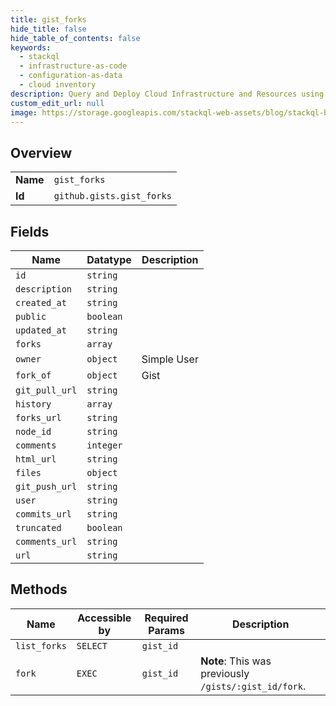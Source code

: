 ```yaml
---
title: gist_forks
hide_title: false
hide_table_of_contents: false
keywords:
  - stackql
  - infrastructure-as-code
  - configuration-as-data
  - cloud inventory
description: Query and Deploy Cloud Infrastructure and Resources using SQL
custom_edit_url: null
image: https://storage.googleapis.com/stackql-web-assets/blog/stackql-blog-post-featured-image.png
---
```

  
    

## Overview
<table><tbody>
<tr><td><b>Name</b></td><td><code>gist_forks</code></td></tr>
<tr><td><b>Id</b></td><td><code>github.gists.gist_forks</code></td></tr>
</tbody></table>

## Fields
| Name | Datatype | Description |
| ---- | -------- | ----------- |
| `id` | `string` |  |
| `description` | `string` |  |
| `created_at` | `string` |  |
| `public` | `boolean` |  |
| `updated_at` | `string` |  |
| `forks` | `array` |  |
| `owner` | `object` | Simple User |
| `fork_of` | `object` | Gist |
| `git_pull_url` | `string` |  |
| `history` | `array` |  |
| `forks_url` | `string` |  |
| `node_id` | `string` |  |
| `comments` | `integer` |  |
| `html_url` | `string` |  |
| `files` | `object` |  |
| `git_push_url` | `string` |  |
| `user` | `string` |  |
| `commits_url` | `string` |  |
| `truncated` | `boolean` |  |
| `comments_url` | `string` |  |
| `url` | `string` |  |
## Methods
| Name | Accessible by | Required Params | Description |
| ---- | ------------- | --------------- | ----------- |
| `list_forks` | `SELECT` | `gist_id` |  |
| `fork` | `EXEC` | `gist_id` | **Note**: This was previously `/gists/:gist_id/fork`. |
